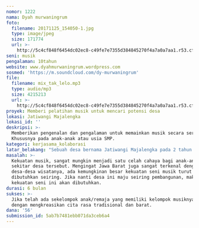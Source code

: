 ```yaml
---
nomor: 1222
nama: Dyah murwaningrum
foto:
  filename: 20171125_154050-1.jpg
  type: image/jpeg
  size: 171774
  url: >-
    http://5c4cf848f6454dc02ec8-c49fe7e7355d384845270f4a7a0a7aa1.r53.cf2.rackcdn.com/758dd700-ac82-428e-b690-c76f3cc7e785/20171125_154050-1.jpg
seni: musik
pengalaman: 10tahun
website: www.dyahmurwaningrum.wordpress.com
sosmed: 'https://m.soundcloud.com/dy-murwaningrum'
file:
  filename: mix_tak_lelo.mp3
  type: audio/mp3
  size: 4215213
  url: >-
    http://5c4cf848f6454dc02ec8-c49fe7e7355d384845270f4a7a0a7aa1.r53.cf2.rackcdn.com/f5360ff5-fe81-4dd9-8a43-6eeba23d12e4/mix_tak_lelo.mp3
proyek: Memberi pelatihan musik untuk mencari potensi desa
lokasi: Jatiwangi Majalengka
lokasi_id: ''
deskripsi: >-
  Memberikan pengenalan dan pengalaman untuk memainkan musik secara serius.
  Khususnya pada anak-anak atau usia SMP. 
kategori: kerjasama_kolaborasi
latar_belakang: "Sebuah desa bernama Jatiwangi Majalengka pada 2 tahun terakhir ini sedang naik daun karena maraknya pembahasan mengenai genteng yang sudah tak lagi seoptimal dulu. Diramalkan secara cepat desa ini akan mengalami kemajuan pesat, seiring dibangunnya bandara baru dan banyaknya pabrik-pabrik. \r\nSementara itu masyarakatnya masih dalam kategori pendidikan rendah. Ada kemungkinan besar, bahwa sebagian besar masyarakatnya akan menjadi buruh pabrik, seperti yang sudah tampak saat ini.\r\n\r\nMenurut saya, kesenian salah satu kekuatan. Melalui musik saya ingin membuka pilihan baru bagi anak-anak yang nantinya akan dewasa ketika desa ini mungkin sudah maju.\r\n\r\nKegiatan ini sebenarnya telah beberapa kali saya lakukan bersama teman-teman dalam komunitas saya. Namun jika memungkinkan mendapatkan hibah, kegiatan ini akan dilakukan lebih serius dan dalam jangka waktu agak panjang.\r\n\r\nSejauh ini saya lihat, daerah tersebut belum banyak memiliki kekuatan bidang seni, khususnya seni musik. Baik tradisi, barat, maupun kreasi baru yang memadukan keduanya."
masalah: >-
  Kekuatan musik, sangat mungkin menjadi satu celah cahaya bagi anak-anak di
  sekitar desa tersebut. Mengingat Jawa Barat juga sangat terkenal dengan
  desa-desa wisatanya, ada kemungkinan besar kekuatan seni musik turut
  dibutuhkan seiring. Jika nanti desa ini maju seiring pembangunan, maka
  kekuatan seni ini akan dibutuhkan.
durasi: 6 bulan
sukses: >-
  Jika telah ada sekelompok anak/remaja yang memiliki kelompok musiknya sendiri
  dengan mengkreasikan cita rasa tradisional dan barat. 
dana: '56'
submission_id: 5ab7b7481ebb071da3ceb6a4
---
```

